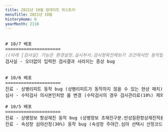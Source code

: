 ```yaml
---
title: 2021년 10월 업데이트 히스토리
menuTitle: 2021년 10월
historyHome: 0
yearMonth: 2110
---
```


<pre>

<bold># 10/7 배포</bold>
=====================
<span style="font-style: Italic; color: gray">((아래 [검사실] 기능은 환경설정.실시부서.검사항목전체보기 조건에서만 동작합니다. 해당 병원만 참조))</span>
<span class="box lab">검사실</span> - 오더없이 입력한 검사결과 사라지는 증상 bug


<bold># 10/6 배포</bold>
=====================
<span class="box chart">진료</span> - 상병리피트 동작 bug (상병리피트가 동작하지 않을 수 있는 현상 패치)
<span class="box inspect">심사</span> - 수탁검사 의사본인처방 룰 변경 (수탁검사의 경우 검사관리료(10%) 제외 및 100% 청구)

<bold># 10/5 배포</bold>
=====================
<span class="box chart">진료</span> - 상병정보 항상재진 동작 bug (상병정보 초재진구분.만성질환항상재진적용 참조)
<span class="box chart">진료</span> - 속성창 심야산정(30%) 동작 bug (속성창 주야간.심야 선택시 산정코드 '080'(30%) 산정)


</pre>